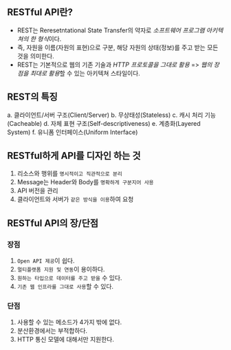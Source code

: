 ## RESTful API란?

-   REST는 Reresetntational State Transfer의 약자로 *소프트웨어 프로그램 아키텍쳐의 한 형식*이다.
-   즉, 자원을 이름(자원의 표현)으로 구분, 해당 자원의 상태(정보)를 주고 받는 모든 것을 의미한다.
-   REST는 기본적으로 웹의 기존 기술과 _HTTP 프로토콜을 그대로 활용_
    => *웹의 장점을 최대로 활용*할 수 있는 아키텍쳐 스타일이다.

## REST의 특징

a. 클라이언트/서버 구조(Client/Server)
b. 무상태성(Stateless)
c. 캐시 처리 기능(Cacheable)
d. 자체 표현 구조(Self-descriptiveness)
e. 계층화(Layered System)
f. 유니폼 인터페이스(Uniform Interface)

## RESTful하게 API를 디자인 하는 것

1. 리소스와 행위를 `명시적이고 직관적으로 분리`
2. Message는 Header와 Body를 `명확하게 구분지어 사용`
3. API 버전을 관리
4. 클라이언트와 서버가 `같은 방식을 이용`하여 요청

## RESTful API의 장/단점

### 장점

1. `Open API 제공`이 쉽다.
2. `멀티플랫폼 지원 및 연동`이 용이하다.
3. `원하는 타입으로 데이터를 주고 받을` 수 있다.
4. `기존 웹 인프라를 그대로 사용`할 수 있다.

### 단점

1. 사용할 수 있는 메소드가 4가지 밖에 없다.
2. 분산환경에서는 부적합하다.
3. HTTP 통신 모델에 대해서만 지원한다.
